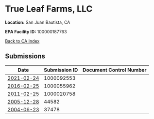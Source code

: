 # True Leaf Farms, LLC

**Location:** San Juan Bautista, CA

**EPA Facility ID:** 100000187763

[Back to CA Index](../../index.md)

## Submissions

| Date | Submission ID | Document Control Number |
|------|--------------|-------------------------|
| [2021-02-24](submissions/1000092553.md) | 1000092553 |  |
| [2016-02-25](submissions/1000055962.md) | 1000055962 |  |
| [2011-02-25](submissions/1000020758.md) | 1000020758 |  |
| [2005-12-28](submissions/44582.md) | 44582 |  |
| [2004-06-23](submissions/37478.md) | 37478 |  |
